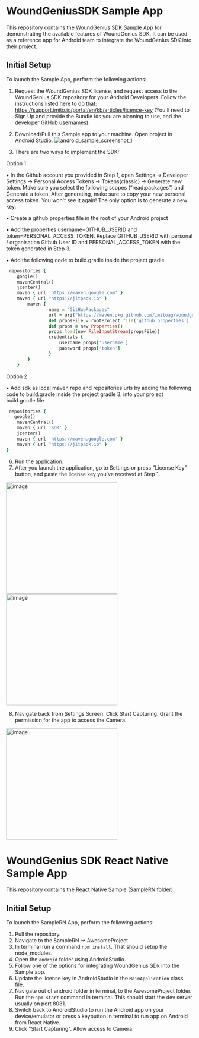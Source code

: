 # WoundGeniusSDK Sample App

This repository contains the WoundGenius SDK Sample App for demonstrating the available features of WoundGenius SDK. It can be used as a reference app for Android team to integrate the WoundGenius SDK into their project.


## Initial Setup
To launch the Sample App, perform the following actions:
1. Request the WoundGenius SDK license, and request access to the WoundGenius SDK repository for your Android Developers. Follow the instructions listed here to do that: https://support.imito.io/portal/en/kb/articles/licence-key (You'll need to Sign Up and provide the Bundle Ids you are planning to use, and the developer GitHub usernames).
2. Download/Pull this Sample app to your machine. Open project in Android Studio.
![android_sample_screenshot_1](https://github.com/imitoag/woundgenius-android-sdk-sample/assets/139133999/2c12b8f9-bfab-4248-8223-94559e71cb59)

3. There are two ways to implement the SDK:
   
 Option 1 

• In the Github account you provided in Step 1, open Settings -> Developer Settings -> Personal Access Tokens -> Tokens(classic) -> Generate new token. Make sure you select the following scopes (“read:packages”) and Generate a token. After generating, make sure to copy your new personal access token. You won't see it again! The only option is to generate a new key. 

• Create a github.properties file in the root of your Android project

• Add the properties username=GITHUB_USERID and token=PERSONAL_ACCESS_TOKEN. Replace GITHUB_USERID with personal / organisation Github User ID and PERSONAL_ACCESS_TOKEN with the token generated in Step 3.

• Add the following code to build.gradle inside the project gradle

```ruby   
 repositories {
    google()
    mavenCentral()
    jcenter()
    maven { url 'https://maven.google.com' }
    maven { url "https://jitpack.io" }
        maven {
                name = "GitHubPackages"
                url = uri("https://maven.pkg.github.com/imitoag/woundgenius-android-sdk")
                def propsFile = rootProject.file('github.properties')
                def props = new Properties()
                props.load(new FileInputStream(propsFile))
                credentials {
                    username props['username']
                    password props['token']
                }
        }
    }
```

 Option 2 

• Add sdk as local maven repo and repositories urls by adding the following code to build.gradle inside the project gradle
3.  into your project build.gradle file
```ruby   
 repositories {
   google()
    mavenCentral()
    maven { url 'SDK' }
    jcenter()
    maven { url 'https://maven.google.com' }
    maven { url "https://jitpack.io" }
}
```

6. Run the application.
7. After you launch the application, go to Settings or press "License Key" button, and paste the license key you've received at Step 1.

<img width="300" alt="image" src="https://github.com/imitoag/woundgenius-android-sdk-sample/assets/139133999/c405785e-e0c5-41ba-8116-6681f2d4a171">
<img width="300" alt="image" src="https://github.com/imitoag/woundgenius-android-sdk-sample/assets/139133999/1a2ef027-3c1d-4122-91c3-37d58c4ed7c9">

8. Navigate back from Settings Screen. Click Start Capturing. Grant the permission for the app to access the Camera.
 <img width="300" alt="image" src="https://github.com/imitoag/woundgenius-android-sdk-sample/assets/139133999/f8fd1408-19eb-46da-835b-7001d3ac8e31">


# WoundGenius SDK React Native Sample App

This repository contains the React Native Sample (SampleRN folder).

## Initial Setup
To launch the SampleRN App, perform the following actions:

1. Pull the repository.
2. Navigate to the SampleRN -> AwesomeProject.
3. In terminal run a command ```npm install```. That should setup the node_modules.
4. Open the ```android``` folder using AndroidStudio.
5. Follow one of the options for integrating WoundGenius SDk into the Sample app.
6. Update the license key in AndroidStudio in the ```MainApplication``` class file.
9. Navigate out of android folder in terminal, to the AwesomeProject folder. Run the ```npm start``` command in terminal. This should start the dev server usually on port 8081.
10. Switch back to AndroidStudio to run the Android app on your device/emulator or press ```a``` keybutton in terminal to run app on Android from React Native.
11. Click "Start Capturing". Allow access to Camera.
